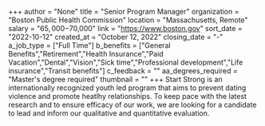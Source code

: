 +++
author = "None"
title = "Senior Program Manager"
organization = "Boston Public Health Commission"
location = "Massachusetts, Remote"
salary = "$65,000-$70,000"
link = "https://www.boston.gov"
sort_date = "2022-10-12"
created_at = "October 12, 2022"
closing_date = "-"
a_job_type = ["Full Time"]
b_benefits = ["General Benefits","Retirement","Health Insurance","Paid Vacation","Dental","Vision","Sick time","Professional development","Life insurance","Transit benefits"]
c_feedback = ""
aa_degrees_required = "Master's degree required"
thumbnail = ""
+++
Start Strong is an internationally recognized youth led program that aims to prevent dating violence and promote heatlhy relationships. To keep pace with the latest research and to ensure efficacy of our work, we are looking for a candidate to lead and inform our qualitative and quantitative evaluation.